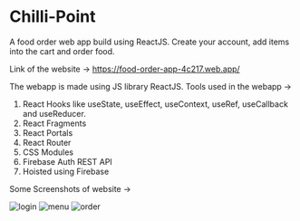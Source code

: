 # Chilli-Point
A food order web app build using ReactJS. Create your account, add items into the cart and order food.

Link of the website -> https://food-order-app-4c217.web.app/

The webapp is made using JS library ReactJS.
Tools used in the webapp ->
1. React Hooks like useState, useEffect, useContext, useRef, useCallback and useReducer.
2. React Fragments
3. React Portals
4. React Router
5. CSS Modules
6. Firebase Auth REST API
7. Hoisted using Firebase

Some Screenshots of website ->

![login](https://user-images.githubusercontent.com/100830807/176241703-020abd44-f986-434f-a7d2-9bab9da73d62.png)
![menu](https://user-images.githubusercontent.com/100830807/176241727-cd115901-b7aa-4fae-9d38-97803beb9e10.png)
![order](https://user-images.githubusercontent.com/100830807/176241735-b94333d5-3483-4ee8-8323-ee35ba4a31b2.png)
